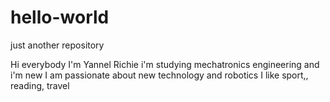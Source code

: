 # hello-world
just another repository

Hi everybody
I'm Yannel Richie
i'm studying mechatronics engineering and i'm new
I am passionate about new technology and robotics
I like sport,, reading, travel
